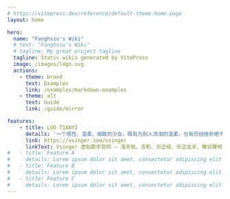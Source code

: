 ```yaml
---
# https://vitepress.dev/reference/default-theme-home-page
layout: home

hero:
  name: "Fanghsiu's Wiki"
  # text: "Fanghsiu's Wiki"
  # tagline: My great project tagline
  tagline: Static wikis generated by VitePress
  image: /images/logo.svg
  actions:
    - theme: brand
      text: Examples
      link: /examples/markdown-examples
    - theme: alt
      text: Guide
      link: /guide/mirror

features:
    - title: LUO TIANYI
      details: '一个感性、温柔、细致的少女。既有为别人流泪的温柔，也有历经挫折绝不放弃的坚强。擅长用歌声表现自己和他人的感情，并决心成为传递幸福与感动的歌手。'
      link: https://vsinger.com/vsinger
      linkText: Vsinger 虚拟歌手官网 — 洛天依、言和、乐正绫、乐正龙牙、徵羽摩柯、墨清弦
#   - title: Feature A
#     details: Lorem ipsum dolor sit amet, consectetur adipiscing elit
#   - title: Feature B
#     details: Lorem ipsum dolor sit amet, consectetur adipiscing elit
#   - title: Feature C
#     details: Lorem ipsum dolor sit amet, consectetur adipiscing elit
---
```

